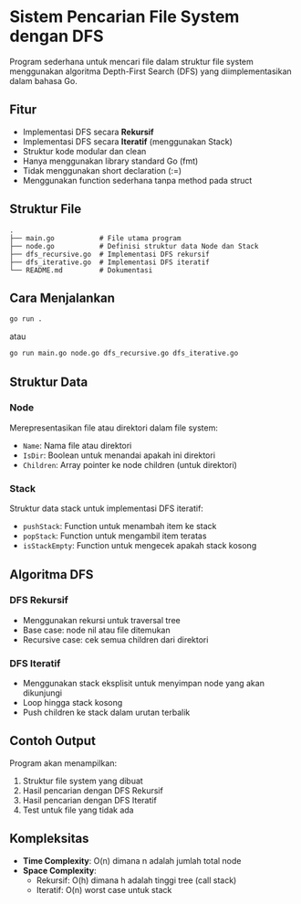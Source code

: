 # Sistem Pencarian File System dengan DFS

Program sederhana untuk mencari file dalam struktur file system menggunakan algoritma Depth-First Search (DFS) yang diimplementasikan dalam bahasa Go.

## Fitur

- Implementasi DFS secara **Rekursif**
- Implementasi DFS secara **Iteratif** (menggunakan Stack)
- Struktur kode modular dan clean
- Hanya menggunakan library standard Go (fmt)
- Tidak menggunakan short declaration (:=)
- Menggunakan function sederhana tanpa method pada struct

## Struktur File

```
.
├── main.go           # File utama program
├── node.go           # Definisi struktur data Node dan Stack
├── dfs_recursive.go  # Implementasi DFS rekursif
├── dfs_iterative.go  # Implementasi DFS iteratif
└── README.md         # Dokumentasi
```

## Cara Menjalankan

```bash
go run .
```

atau

```bash
go run main.go node.go dfs_recursive.go dfs_iterative.go
```

## Struktur Data

### Node
Merepresentasikan file atau direktori dalam file system:
- `Name`: Nama file atau direktori
- `IsDir`: Boolean untuk menandai apakah ini direktori
- `Children`: Array pointer ke node children (untuk direktori)

### Stack
Struktur data stack untuk implementasi DFS iteratif:
- `pushStack`: Function untuk menambah item ke stack
- `popStack`: Function untuk mengambil item teratas
- `isStackEmpty`: Function untuk mengecek apakah stack kosong

## Algoritma DFS

### DFS Rekursif
- Menggunakan rekursi untuk traversal tree
- Base case: node nil atau file ditemukan
- Recursive case: cek semua children dari direktori

### DFS Iteratif
- Menggunakan stack eksplisit untuk menyimpan node yang akan dikunjungi
- Loop hingga stack kosong
- Push children ke stack dalam urutan terbalik

## Contoh Output

Program akan menampilkan:
1. Struktur file system yang dibuat
2. Hasil pencarian dengan DFS Rekursif
3. Hasil pencarian dengan DFS Iteratif
4. Test untuk file yang tidak ada

## Kompleksitas

- **Time Complexity**: O(n) dimana n adalah jumlah total node
- **Space Complexity**: 
  - Rekursif: O(h) dimana h adalah tinggi tree (call stack)
  - Iteratif: O(n) worst case untuk stack
